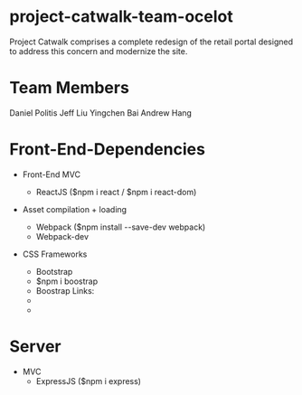 # project-catwalk-team-ocelot
 Project Catwalk comprises a complete redesign of the retail portal designed to address this concern and modernize the site.
 
 # Team Members
 Daniel Politis
 Jeff Liu
 Yingchen Bai
 Andrew Hang
 
 # Front-End-Dependencies
 
 - Front-End MVC
    - ReactJS ($npm i react / $npm i react-dom)
 - Asset compilation + loading
    - Webpack ($npm install --save-dev webpack)
    - Webpack-dev 
   
 - CSS Frameworks
    - Bootstrap
     - $npm i boostrap 
     - Boostrap Links:
     - <!-- CSS only --> <link href="https://cdn.jsdelivr.net/npm/bootstrap@5.1.1/dist/css/bootstrap.min.css" rel="stylesheet" integrity="sha384-     F3w7mX95PdgyTmZZMECAngseQB83DfGTowi0iMjiWaeVhAn4FJkqJByhZMI3AhiU" crossorigin="anonymous"> 
     - <!-- JavaScript Bundle with Popper --><script src="https://cdn.jsdelivr.net/npm/bootstrap@5.1.1/dist/js/bootstrap.bundle.min.js" integrity="sha384-/bQdsTh/da6pkI1MST/rWKFNjaCP5gBSY4sEBT38Q/9RBh9AH40zEOg7Hlq2THRZ" crossorigin="anonymous"></script> 


 # Server
 - MVC
   - ExpressJS ($npm i express)

